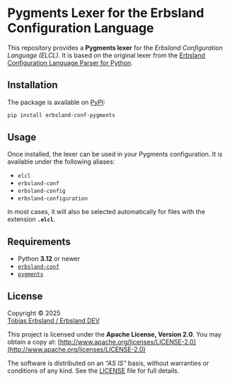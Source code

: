 # Pygments Lexer for the Erbsland Configuration Language

This repository provides a **Pygments lexer** for the *Erbsland Configuration Language (ELCL)*. It is based on the original lexer from the [Erbsland Configuration Language Parser for Python](https://github.com/erbsland-dev/erbsland-py-conf).

## Installation

The package is available on [PyPI](https://pypi.org/project/erbsland-conf-pygments/):

```bash
pip install erbsland-conf-pygments
```

## Usage

Once installed, the lexer can be used in your Pygments configuration. It is available under the following aliases:

- `elcl`
- `erbsland-conf`
- `erbsland-config`
- `erbsland-configuration`

In most cases, it will also be selected automatically for files with the extension **`.elcl`**.

## Requirements

- Python **3.12** or newer
- [`erbsland-conf`](https://github.com/erbsland-dev/erbsland-py-conf)
- [`pygments`](https://pypi.org/project/Pygments/)

## License

Copyright © 2025  
[Tobias Erbsland / Erbsland DEV](https://erbsland.dev/)

This project is licensed under the **Apache License, Version 2.0**. You may obtain a copy at: [http://www.apache.org/licenses/LICENSE-2.0](http://www.apache.org/licenses/LICENSE-2.0)

The software is distributed on an *“AS IS”* basis, without warranties or conditions of any kind. See the [LICENSE](./LICENSE) file for full details.
